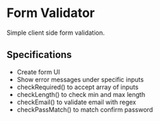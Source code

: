 # Form Validator
Simple client side form validation.

## Specifications
- Create form UI
- Show error messages under specific inputs
- checkRequired() to accept array of inputs
- checkLength() to check min and max length
- checkEmail() to validate email with regex
- checkPassMatch() to match confirm password
